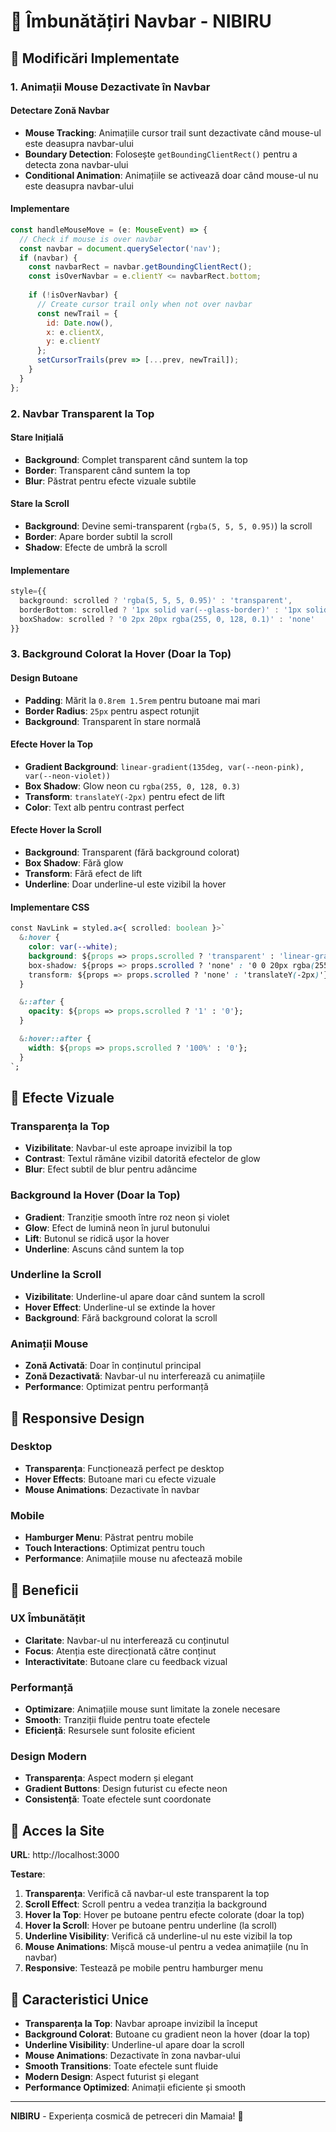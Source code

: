 # 🌟 Îmbunătățiri Navbar - NIBIRU

## 🎯 Modificări Implementate

### **1. Animații Mouse Dezactivate în Navbar**

#### **Detectare Zonă Navbar**
- **Mouse Tracking**: Animațiile cursor trail sunt dezactivate când mouse-ul este deasupra navbar-ului
- **Boundary Detection**: Folosește `getBoundingClientRect()` pentru a detecta zona navbar-ului
- **Conditional Animation**: Animațiile se activează doar când mouse-ul nu este deasupra navbar-ului

#### **Implementare**
```javascript
const handleMouseMove = (e: MouseEvent) => {
  // Check if mouse is over navbar
  const navbar = document.querySelector('nav');
  if (navbar) {
    const navbarRect = navbar.getBoundingClientRect();
    const isOverNavbar = e.clientY <= navbarRect.bottom;
    
    if (!isOverNavbar) {
      // Create cursor trail only when not over navbar
      const newTrail = {
        id: Date.now(),
        x: e.clientX,
        y: e.clientY
      };
      setCursorTrails(prev => [...prev, newTrail]);
    }
  }
};
```

### **2. Navbar Transparent la Top**

#### **Stare Inițială**
- **Background**: Complet transparent când suntem la top
- **Border**: Transparent când suntem la top
- **Blur**: Păstrat pentru efecte vizuale subtile

#### **Stare la Scroll**
- **Background**: Devine semi-transparent (`rgba(5, 5, 5, 0.95)`) la scroll
- **Border**: Apare border subtil la scroll
- **Shadow**: Efecte de umbră la scroll

#### **Implementare**
```typescript
style={{
  background: scrolled ? 'rgba(5, 5, 5, 0.95)' : 'transparent',
  borderBottom: scrolled ? '1px solid var(--glass-border)' : '1px solid transparent',
  boxShadow: scrolled ? '0 2px 20px rgba(255, 0, 128, 0.1)' : 'none'
}}
```

### **3. Background Colorat la Hover (Doar la Top)**

#### **Design Butoane**
- **Padding**: Mărit la `0.8rem 1.5rem` pentru butoane mai mari
- **Border Radius**: `25px` pentru aspect rotunjit
- **Background**: Transparent în stare normală

#### **Efecte Hover la Top**
- **Gradient Background**: `linear-gradient(135deg, var(--neon-pink), var(--neon-violet))`
- **Box Shadow**: Glow neon cu `rgba(255, 0, 128, 0.3)`
- **Transform**: `translateY(-2px)` pentru efect de lift
- **Color**: Text alb pentru contrast perfect

#### **Efecte Hover la Scroll**
- **Background**: Transparent (fără background colorat)
- **Box Shadow**: Fără glow
- **Transform**: Fără efect de lift
- **Underline**: Doar underline-ul este vizibil la hover

#### **Implementare CSS**
```css
const NavLink = styled.a<{ scrolled: boolean }>`
  &:hover {
    color: var(--white);
    background: ${props => props.scrolled ? 'transparent' : 'linear-gradient(135deg, var(--neon-pink), var(--neon-violet))'};
    box-shadow: ${props => props.scrolled ? 'none' : '0 0 20px rgba(255, 0, 128, 0.3)'};
    transform: ${props => props.scrolled ? 'none' : 'translateY(-2px)'};
  }

  &::after {
    opacity: ${props => props.scrolled ? '1' : '0'};
  }

  &:hover::after {
    width: ${props => props.scrolled ? '100%' : '0'};
  }
`;
```

## 🎨 Efecte Vizuale

### **Transparența la Top**
- **Vizibilitate**: Navbar-ul este aproape invizibil la top
- **Contrast**: Textul rămâne vizibil datorită efectelor de glow
- **Blur**: Efect subtil de blur pentru adâncime

### **Background la Hover (Doar la Top)**
- **Gradient**: Tranziție smooth între roz neon și violet
- **Glow**: Efect de lumină neon în jurul butonului
- **Lift**: Butonul se ridică ușor la hover
- **Underline**: Ascuns când suntem la top

### **Underline la Scroll**
- **Vizibilitate**: Underline-ul apare doar când suntem la scroll
- **Hover Effect**: Underline-ul se extinde la hover
- **Background**: Fără background colorat la scroll

### **Animații Mouse**
- **Zonă Activată**: Doar în conținutul principal
- **Zonă Dezactivată**: Navbar-ul nu interferează cu animațiile
- **Performance**: Optimizat pentru performanță

## 📱 Responsive Design

### **Desktop**
- **Transparența**: Funcționează perfect pe desktop
- **Hover Effects**: Butoane mari cu efecte vizuale
- **Mouse Animations**: Dezactivate în navbar

### **Mobile**
- **Hamburger Menu**: Păstrat pentru mobile
- **Touch Interactions**: Optimizat pentru touch
- **Performance**: Animațiile mouse nu afectează mobile

## 🚀 Beneficii

### **UX Îmbunătățit**
- **Claritate**: Navbar-ul nu interferează cu conținutul
- **Focus**: Atenția este direcționată către conținut
- **Interactivitate**: Butoane clare cu feedback vizual

### **Performanță**
- **Optimizare**: Animațiile mouse sunt limitate la zonele necesare
- **Smooth**: Tranziții fluide pentru toate efectele
- **Eficiență**: Resursele sunt folosite eficient

### **Design Modern**
- **Transparența**: Aspect modern și elegant
- **Gradient Buttons**: Design futurist cu efecte neon
- **Consistență**: Toate efectele sunt coordonate

## 🎯 Acces la Site

**URL**: http://localhost:3000

**Testare**:
1. **Transparența**: Verifică că navbar-ul este transparent la top
2. **Scroll Effect**: Scroll pentru a vedea tranziția la background
3. **Hover la Top**: Hover pe butoane pentru efecte colorate (doar la top)
4. **Hover la Scroll**: Hover pe butoane pentru underline (la scroll)
5. **Underline Visibility**: Verifică că underline-ul nu este vizibil la top
6. **Mouse Animations**: Mișcă mouse-ul pentru a vedea animațiile (nu în navbar)
7. **Responsive**: Testează pe mobile pentru hamburger menu

## 🌟 Caracteristici Unice

- **Transparența la Top**: Navbar aproape invizibil la început
- **Background Colorat**: Butoane cu gradient neon la hover (doar la top)
- **Underline Visibility**: Underline-ul apare doar la scroll
- **Mouse Animations**: Dezactivate în zona navbar-ului
- **Smooth Transitions**: Toate efectele sunt fluide
- **Modern Design**: Aspect futurist și elegant
- **Performance Optimized**: Animații eficiente și smooth

---

**NIBIRU** - Experiența cosmică de petreceri din Mamaia! 🌟 